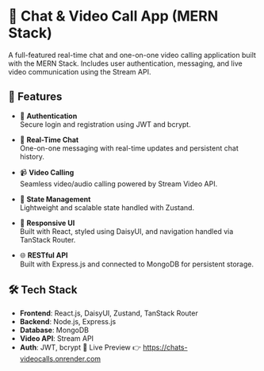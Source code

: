 # 💬 Chat & Video Call App (MERN Stack)

A full-featured real-time chat and one-on-one video calling application built with the MERN Stack. Includes user authentication, messaging, and live video communication using the Stream API.

## 🚀 Features

- 🔐 **Authentication**  
  Secure login and registration using JWT and bcrypt.

- 💬 **Real-Time Chat**  
  One-on-one messaging with real-time updates and persistent chat history.

- 📹 **Video Calling**  
  Seamless video/audio calling powered by Stream Video API.

- 🧠 **State Management**  
  Lightweight and scalable state handled with Zustand.

- 🎨 **Responsive UI**  
  Built with React, styled using DaisyUI, and navigation handled via TanStack Router.

- 🌐 **RESTful API**  
  Built with Express.js and connected to MongoDB for persistent storage.

## 🛠️ Tech Stack

- **Frontend**: React.js, DaisyUI, Zustand, TanStack Router  
- **Backend**: Node.js, Express.js  
- **Database**: MongoDB  
- **Video API**: Stream API  
- **Auth**: JWT, bcrypt
🔗 Live Preview
👉 https://chats-videocalls.onrender.com



